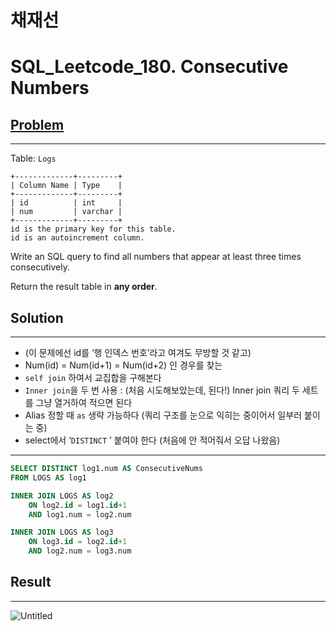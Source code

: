 # 채재선

# SQL_Leetcode_**180. Consecutive Numbers**

## [Problem](https://leetcode.com/problems/consecutive-numbers/)

---

Table: `Logs`

```
+-------------+---------+
| Column Name | Type    |
+-------------+---------+
| id          | int     |
| num         | varchar |
+-------------+---------+
id is the primary key for this table.
id is an autoincrement column.

```

Write an SQL query to find all numbers that appear at least three times consecutively.

Return the result table in **any order**.

## Solution

---

- (이 문제에선 id를 ‘행 인덱스 번호’라고 여겨도 무방할 것 같고)
- Num(id) = Num(id+1) = Num(id+2) 인 경우를 찾는
- `self join` 하여서 교집합을 구해본다
- `Inner join`을 두 번 사용 : (처음 시도해보았는데, 된다!)  Inner join 쿼리 두 세트를 그냥 열거하여 적으면 된다
- Alias 정할 때 `as` 생략 가능하다 (쿼리 구조를 눈으로 익히는 중이어서 일부러 붙이는 중)
- select에서 ‘`DISTINCT` ’ 붙여야 한다 (처음에 안 적어줘서 오답 나왔음)

---

```sql
SELECT DISTINCT log1.num AS ConsecutiveNums 
FROM LOGS AS log1

INNER JOIN LOGS AS log2
    ON log2.id = log1.id+1
    AND log1.num = log2.num

INNER JOIN LOGS AS log3
    ON log3.id = log2.id+1
    AND log2.num = log3.num
```

## Result

---

![Untitled](%E1%84%8E%E1%85%A2%E1%84%8C%E1%85%A2%E1%84%89%E1%85%A5%E1%86%AB%20120db7d8e3ee4c58a9bc110f7a74bc0d/Untitled.png)
